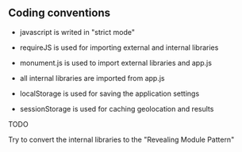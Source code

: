
Coding conventions
------------------

* javascript is writed in "strict mode"
* requireJS is used for importing external and internal libraries
* monument.js is used to import external libraries and app.js
* all internal libraries are imported from app.js

* localStorage is used for saving the application settings
* sessionStorage is used for caching geolocation and results


TODO

Try to convert the internal libraries to the "Revealing Module Pattern"
